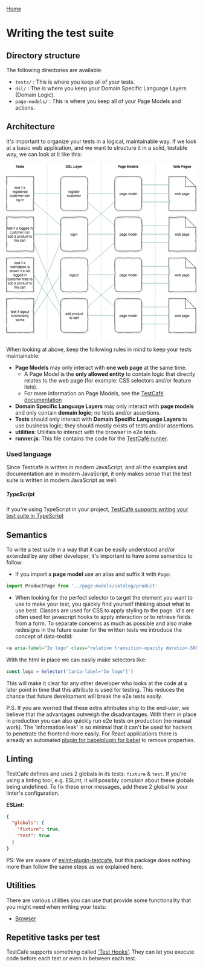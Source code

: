 [Home](../README.md)

# Writing the test suite

## Directory structure
The following directories are available:

- `tests/` : This is where you keep all of your tests.
- `dsl/` : The is where you keep your Domain Specific Language Layers (Domain Logic).
- `page-models/` : This is where you keep all of your Page Models and actions.

## Architecture
It's important to organize your tests in a logical, maintainable way. If we
look at a basic web application, and we want to structure it in a solid,
testable way, we can look at it like this:

![diagram](./diagram.png)

When looking at above, keep the following rules in mind to keep your tests
maintainable:

- **Page Models** may only interact with **one web page** at the same time.
    - A Page Model is the **only allowed entity** to contain logic that directly relates to the web page (for example: CSS selectors and/or feature lists).
    - For more information on Page Models, see the [TestCafé documentation](http://devexpress.github.io/testcafe/documentation/recipes/using-page-model.html)
- **Domain Specific Language Layers** may only interact with **page models** and only contain **domain logic**; no tests and/or assertions.
- **Tests** should only interact with **Domain Specific Language Layers** to use business logic; they should mostly exists of tests and/or assertions.
- **utilities**: Utilities to interact with the browser in e2e tests.
- **runner.js**: This file contains the code for the [TestCafé runner](https://devexpress.github.io/testcafe/documentation/using-testcafe/programming-interface/runner.html).

### Used language
Since Testcafé is written in modern JavaScript, and all the examples and documentation are in modern JavaScript, it only makes sense that the test suite is written in modern JavaScript as well.

##### TypeScript
If you're using TypeScript in your project, [TestCafé supports writing your test suite in TypeScript](https://devexpress.github.io/testcafe/documentation/test-api/typescript-support.html)

## Semantics
To write a test suite in a way that it can be easily understood and/or extended by any other developer, it's important to have some semantics to follow:

* If you import a **page model** use an alias and suffix it with `Page`:
```js
import ProductPage from '../page-models/catalog/product'
```
* When looking for the perfect selector to target the element you want to use to make your test, you quickly find yourself thinking about what to use best.
Classes are used for CSS to apply styling to the page. Id's are often used for javascript hooks to apply interaction or to retrieve fields from a form.
To separate concerns as much as possible and also make redesigns in the future easier for the written tests we introduce the concept of data-testid:
```html
<a aria-label="Io logo" class="relative transition-opacity duration-500 Header_lightLogo__onWdF opacity-100 pointer-events-auto" href="/nl">

```
With the html in place we can easily make selectors like:
```js
const logo = Selector('[aria-label="Io logo"]')
```
This will make it clear for any other developer who looks at the code at a later point in time that this attribute is used for testing.
This reduces the chance that future development will break the e2e tests easily.

P.S. If you are worried that these extra attributes ship to the end-user, we believe that the advantages outweigh the disadvantages. With them in place in production you can also quickly run e2e tests on production (no manual work). The 'information leak' is so minimal that it can't be used for hackers to penetrate the frontend more easily.
For React applications there is already an automated [plugin for babelplugin for babel](https://www.npmjs.com/package/babel-plugin-react-remove-properties) to remove properties.

## Linting
TestCafe defines and uses 2 globals in its tests: `fixture` & `test`. If you're using a linting tool, e.g. ESLint, it will possibly complain about these globals being undefined. To fix these error messages, add these 2 global to your linter's configuration.

**ESLint:**
```json
{
  "globals": {
    "fixture": true,
    "test": true
  }
}
```
PS: We are aware of [eslint-plugin-testcafe](https://github.com/miherlosev/eslint-plugin-testcafe/blob/master/index.js), but this package does nothing more than follow the same steps as we explained here.

## Utilities
There are various utilities you can use that provide some functionality that
you might need when writing your tests:

- [Browser](./utilities/browser.md)

## Repetitive tasks per test
TestCafe supports something called ['Test Hooks'](https://devexpress.github.io/testcafe/documentation/test-api/test-code-structure.html#test-hooks). They can let you execute code before each test or even in between each test.
